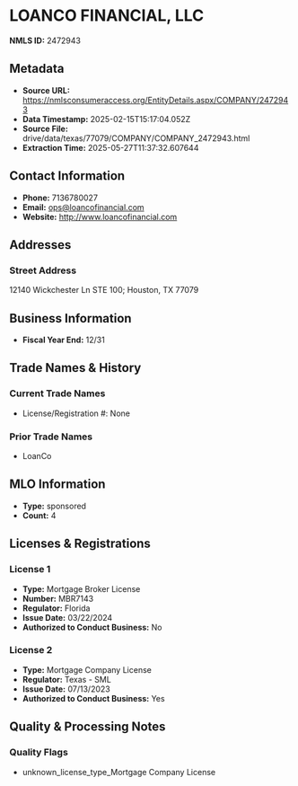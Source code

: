 # LOANCO FINANCIAL, LLC

**NMLS ID:** 2472943

## Metadata
- **Source URL:** https://nmlsconsumeraccess.org/EntityDetails.aspx/COMPANY/2472943
- **Data Timestamp:** 2025-02-15T15:17:04.052Z
- **Source File:** drive/data/texas/77079/COMPANY/COMPANY_2472943.html
- **Extraction Time:** 2025-05-27T11:37:32.607644

## Contact Information
- **Phone:** 7136780027
- **Email:** ops@loancofinancial.com
- **Website:** http://www.loancofinancial.com

## Addresses
### Street Address
12140 Wickchester Ln STE 100; Houston, TX 77079

## Business Information
- **Fiscal Year End:** 12/31

## Trade Names & History
### Current Trade Names
- License/Registration #: None

### Prior Trade Names
- LoanCo

## MLO Information
- **Type:** sponsored
- **Count:** 4

## Licenses & Registrations

### License 1
- **Type:** Mortgage Broker License
- **Number:** MBR7143
- **Regulator:** Florida
- **Issue Date:** 03/22/2024
- **Authorized to Conduct Business:** No

### License 2
- **Type:** Mortgage Company License
- **Regulator:** Texas - SML
- **Issue Date:** 07/13/2023
- **Authorized to Conduct Business:** Yes

## Quality & Processing Notes
### Quality Flags
- unknown_license_type_Mortgage Company License
